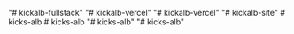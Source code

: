 "# kickalb-fullstack" 
"# kickalb-vercel" 
"# kickalb-vercel" 
"# kickalb-site" 
#   k i c k s - a l b  
 #   k i c k s - a l b  
 "# kicks-alb" 
"# kicks-alb" 
